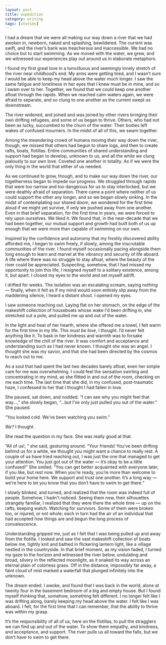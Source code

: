 ```yaml
---
layout: post
title: expedition
category: writing
tags: [stories]
---
```

I had a dream that we were all making our way down a river that we had awoken in, newborn, naked and splashing, bewildered. The current was swift, and the river’s bank was treacherous and inaccessible. We had no choice but to start swimming. As we moved with the water, we grew, and we witnessed our experiences play out around us in elaborate metaphors.

I found my first great love in a tumultuous and seemingly lonely stretch of the river near childhood’s end. My arms were getting tired, and I wasn’t sure I would be able to keep my head above the water much longer. I saw the same fatigue and loneliness in her eyes that I knew must be in mine, and so I swam over to her. Together, we found that we could keep one another afloat through the rapids. When we reached calm waters again, we were afraid to separate, and so clung to one another as the current swept us downstream.



The river widened, and joined and was joined by other rivers bringing their own drifting refugees, and some of us began to thrive. Others, who had not been as lucky, succumbed to the churn of the water. Their bodies left wakes of confused mourners. In the midst of all of this, we swam together.

Among the meandering crowd of humans moving their way down the river, though, we missed that others had begun to share logs, and then to create rafts, boats, flotillas. Entire communities of shared understanding and support had began to develop, unknown to us, and all the while we clung jealously to our own love. Coveted one another in totality. As if we were the only thing in the world that either of us needed.

As we continued to grow, though, and to make our way down the river, our togetherness began to impede our progress. We struggled through rapids that were too narrow and too dangerous for us to stay interlocked, but we were deathly afraid of separation. There came a point where neither of us could support the other any longer, and so we began slowly sinking. In the midst of contemplating our shared doom, we wondered for the first time aloud if we might yet survive, if only we pushed away from one another. Even in that brief separation, for the first time in years, we were forced to rely upon ourselves. We liked it. We found that, in the near-decade that we had been together, our mutual support and growth had built both of us up enough that we were more than capable of swimming on our own.

Inspired by the confidence and autonomy that my freshly discovered ability afforded me, I began to swim freely, if slowly, among the inscrutable communities of the river. I found myself occasionally pacing alongside them long enough to learn and marvel at the vibrancy and security of life aboard. A life where there was no struggle to stay afloat, where the beauty of the river could be appreciated. Suspecting, somehow, that I had missed my opportunity to join this life, I resigned myself to a solitary existence, among it, but apart. I closed my eyes to the world and set myself adrift.

I drifted for weeks. The isolation was an escalating scream, saying nothing — finally, when it felt as if my mind would soon entirely slip away from the maddening silence, I heard a distant shout. I opened my eyes.

I saw someone reaching out. Laying flat on her stomach, on the edge of the makeshift collection of houseboats whose wake I'd been drifting in, she stretched out a pole, and pulled me up and out of the water.

In the light and heat of her hearth, where she offered me a towel, I felt warm for the first time in my life. *This must be love*, I thought. I’d never felt anything like it. To bask in her kindness and warmth was to forsake knowledge of the chill of the river. It was comfort and acceptance and understanding such as I had never known. I thought she was an angel. I thought she was my savior, and that she had been directed by the cosmos to reach out to me.

As a soul that had spent the last two decades barely afloat, even her simple care for me was overwhelming. I could feel the sensation swirling and concentrating in my mind, as she flitted in and out of the room, checking on me each time. The last time that she did, in my confused, post-traumatic haze, I confessed to her that I thought I had fallen in love.

She paused, sat down, and nodded. “I can see why you might feel that way...,” she slowly began, “...but I’ve only just pulled you out of the water.” She paused.

“You looked cold. We’ve been watching you swim.”

*We?* I thought.

She read the question in my face. She was really good at that.

“All of us!, ” she said, gesturing around. “Your friends! You’ve been drifting behind us for a while, we thought you might want a chance to really rest. A couple of us have tried reaching out, I was just the one that managed to get your attention. You just got out of the water — it’s okay to be a little confused!” She smiled. “You can get better acquainted with everyone later, if you like, but rest now. When you’re ready, you’re more than welcome to build your home here. We support and trust one another. It’s a long way — we’re here to let you know that you don’t have to swim to get there.”

I slowly blinked, and turned, and realized that the room was indeed full of people. Somehow, I hadn't noticed. Seeing them now, their silhouettes strangely familiar, I realized that they were there the whole time — up on the rafts, keeping watch. Watching for survivors. Some of them were broken too, or injured, or not whole; each in turn had the air of an individual that had accepted how things are and begun the long process of convalescence.

Understanding gripped me, just as I felt that I was being pulled up and away from the flotilla. I looked and saw the vast makeshift collection of boats below me, tightly knit and bathed in flickering lantern light, like a village nestled in the countryside. In that brief moment, as my vision faded, I turned my gaze to the horizon and witnessed the river below, undulating and broad, silvery in the reflected moonlight, as it snaked its way across an eternal plain of colorless grass. Off in the distance, impossibly far away, a faint cloud of mist marked a waterfall that plunged infinitely into the unknown.

The dream ended. I awoke, and found that I was back in the world, alone at twenty four in the basement bedroom of a big and empty house. But I found myself thinking that, somehow, something felt different. I no longer felt like I was drifting along, barely keeping my head above the water. I felt like I was aboard. I felt, for the first time that I can remember, that the ability to thrive was within my grasp.

It’s the responsibility of all of us, here on the flotillas, to pull the stragglers we can find up and out of the water. To show them empathy, and kindness, and acceptance, and support. The river pulls us all toward the falls, but we don’t have to swim to get there.

